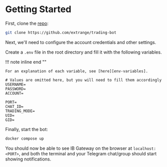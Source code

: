 # Getting Started

First, clone the [repo]:

```bash
git clone https://github.com/extrange/trading-bot
```

Next, we'll need to configure the account credentials and other settings.

Create a `.env` file in the root directory and fill it with the following variables.

!!! note inline end ""

    For an explanation of each variable, see [here][env-variables].

```shell
# Values are omitted here, but you will need to fill them accordingly
USERNAME=
PASSWORD=
ACCOUNT=

PORT=
CHAT_ID=
TRADING_MODE=
UID=
GID=
```

Finally, start the bot:

```bash
docker compose up
```

You should now be able to see IB Gateway on the browser at `localhost:<PORT>`, and both the terminal and your Telegram chat/group should start showing notifications.

[env-variables]: env-variables.md
[repo]: https://github.com/extrange/trading-bot

